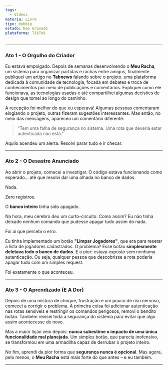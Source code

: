 ```yaml
---
tags:
  - Videos
materia: Livre
tipo: Hobbie
estado: Nao Gravado
plataforma: TikTok
---
```

---
### **Ato 1 - O Orgulho do Criador**

Eu estava empolgado. Depois de semanas desenvolvendo o **Meu Racha**, um sistema para organizar partidas e rachas entre amigos, finalmente publiquei um artigo no **Tabnews** falando sobre o projeto. uma plataforma dedicada à comunidade de tecnologia, focada em debates e troca de conhecimentos por meio de publicações e comentários. Expliquei como ele funcionava, as tecnologias usadas e até compartilhei algumas decisões de design que tomei ao longo do caminho.

A recepção foi melhor do que eu esperava! Algumas pessoas comentaram elogiando o projeto, outras fizeram sugestões interessantes. Mas então, no meio das mensagens, apareceu um comentário diferente:

> "Tem uma falha de segurança no sistema. Uma rota que deveria estar autenticada não está."

Aquilo acendeu um alerta. Resolvi parar tudo e ir checar.

---

### **Ato 2 - O Desastre Anunciado**

Ao abrir o projeto, comecei a investigar. O código estava funcionando como esperado… até que resolvi dar uma olhada no banco de dados.

Nada.

Zero registros.

O **banco inteiro** tinha sido apagado.

Na hora, meu cérebro deu um curto-circuito. Como assim? Eu não tinha deixado nenhum comando que pudesse apagar tudo assim do nada.

Foi aí que percebi o erro.

Eu tinha implementado um botão **"Limpar Jogadores"**, que era para resetar a lista de jogadores cadastrados. O problema? Esse botão **simplesmente deletava todo o banco de dados**. E o pior: estava exposto sem nenhuma autenticação. Ou seja, qualquer pessoa que descobrisse a rota poderia apagar tudo com um simples request.

Foi exatamente o que aconteceu.

---

### **Ato 3 - O Aprendizado (E A Dor)**

Depois de uma mistura de choque, frustração e um pouco de riso nervoso, comecei a corrigir o problema. A primeira coisa foi adicionar autenticação nas rotas sensíveis e restringir os comandos perigosos, removi o bendito botão. Também revisei toda a segurança do sistema para evitar que algo assim acontecesse de novo.

Mas a maior lição veio depois: **nunca subestime o impacto de uma única funcionalidade mal planejada**. Um simples botão, que parecia inofensivo, se transformou em uma armadilha capaz de derrubar o projeto inteiro.

No fim, aprendi da pior forma que **segurança nunca é opcional**. Mas agora, pelo menos, o **Meu Racha** está mais forte do que antes – e eu também.

---

